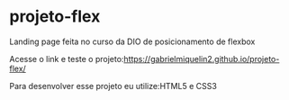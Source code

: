 # projeto-flex
 Landing page feita no curso da DIO de posicionamento de flexbox


Acesse o link e teste o projeto:https://gabrielmiquelin2.github.io/projeto-flex/

Para desenvolver esse projeto eu utilize:HTML5 e CSS3


